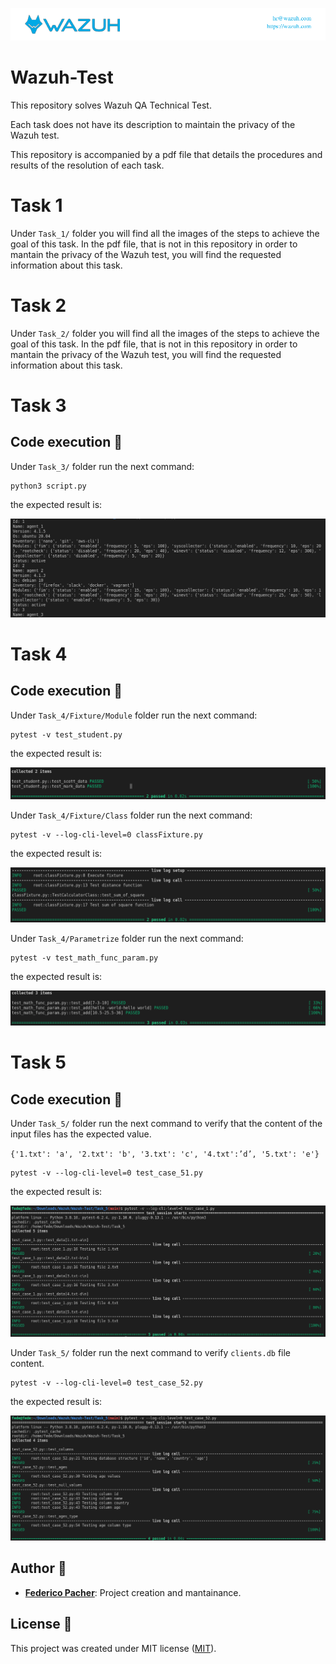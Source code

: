 ![header](images/header.png)

Wazuh-Test
==========

This repository solves Wazuh QA Technical Test.

Each task does not have its description to maintain the privacy of the Wazuh test.

This repository is accompanied by a pdf file that details the procedures and results of the resolution of each task. 


# Task 1

Under `Task_1/` folder you will find all the images of the steps to achieve the goal of this task. In the pdf file, that is not in this repository in order to mantain the privacy of the Wazuh test, you will find the requested information about this task.


# Task 2

Under `Task_2/` folder you will find all the images of the steps to achieve the goal of this task. In the pdf file, that is not in this repository in order to mantain the privacy of the Wazuh test, you will find the requested information about this task.


# Task 3

## Code execution 🚀

Under `Task_3/` folder run the next command:

```
python3 script.py
```
the expected result is:

![architecture](images/task3.png)


# Task 4

## Code execution 🚀

Under `Task_4/Fixture/Module` folder run the next command:

```
pytest -v test_student.py
```
the expected result is:

![architecture](images/test_fixture.png)

Under `Task_4/Fixture/Class` folder run the next command:

```
pytest -v --log-cli-level=0 classFixture.py
```
the expected result is:

![architecture](images/class.png)

Under `Task_4/Parametrize` folder run the next command:

```
pytest -v test_math_func_param.py 
```
the expected result is:

![architecture](images/test_parametrize.png)


# Task 5

## Code execution 🚀

Under `Task_5/` folder run the next command to verify that the content of the input files has the expected value.

`{'1.txt': 'a', '2.txt': 'b', '3.txt': 'c', '4.txt':’d’, '5.txt': 'e'}`

```
pytest -v --log-cli-level=0 test_case_51.py
```
the expected result is:

![architecture](images/task5_1.png)


Under `Task_5/` folder run the next command to verify `clients.db` file content.


```
pytest -v --log-cli-level=0 test_case_52.py
```
the expected result is:

![architecture](images/task5_2.png)


## Author 👥

* **[Federico Pacher](https://github.com/fedepacher)**: Project creation and mantainance.

## License 📄

This project was created under MIT license ([MIT](https://choosealicense.com/licenses/mit/)).